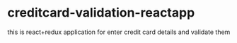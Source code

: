 # creditcard-validation-reactapp
this is react+redux application for enter credit card details and validate them

